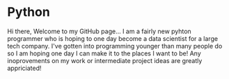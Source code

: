 # Python
Hi there,
Welcome to my GitHub page...
I am a fairly new pyhton programmer who is hoping to one day become a data scientist for a large tech company.
I've gotten into programming younger than many people do so I am hoping one day I can make it to the places I want to be!
Any inoprovements on my work or intermediate project ideas are greatly appriciated!
